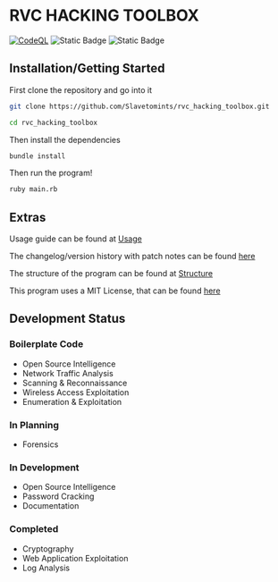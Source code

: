 # RVC HACKING TOOLBOX

[![CodeQL](https://github.com/Slavetomints/rvc_hacking_toolbox/actions/workflows/github-code-scanning/codeql/badge.svg)](https://github.com/Slavetomints/rvc_hacking_toolbox/actions/workflows/github-code-scanning/codeql) ![Static Badge](https://img.shields.io/badge/RELEASE-v0.4.0-blue) ![Static Badge](https://img.shields.io/badge/LICENSE-MIT-green) 


## Installation/Getting Started

First clone the repository and go into it
```sh
git clone https://github.com/Slavetomints/rvc_hacking_toolbox.git

cd rvc_hacking_toolbox
```

Then install the dependencies
```sh
bundle install
```

Then run the program!
```sh
ruby main.rb
```

## Extras

Usage guide can be found at [Usage](USAGE.md)

The changelog/version history with patch notes can be found [here](CHANGELOG.md)

The structure of the program can be found at [Structure](STRUCTURE.md)

This program uses a MIT License, that can be found [here](LICENSE)

## Development Status

### Boilerplate Code

- Open Source Intelligence
- Network Traffic Analysis
- Scanning & Reconnaissance
- Wireless Access Exploitation
- Enumeration & Exploitation

### In Planning

- Forensics

### In Development

- Open Source Intelligence
- Password Cracking
- Documentation

### Completed

- Cryptography
- Web Application Exploitation
- Log Analysis

